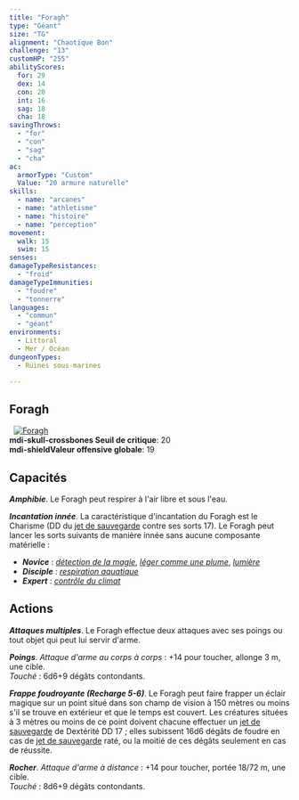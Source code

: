 ```yaml
---
title: "Foragh"
type: "Géant"
size: "TG"
alignment: "Chaotique Bon"
challenge: "13"
customHP: "255"
abilityScores:
  for: 29
  dex: 14
  con: 20
  int: 16
  sag: 18
  cha: 18
savingThrows:
  - "for"
  - "con"
  - "sag"
  - "cha"
ac:
  armorType: "Custom"
  Value: "20 armure naturelle"
skills:
  - name: "arcanes"
  - name: "athletisme"
  - name: "histoire"
  - name: "perception"
movement:
  walk: 15
  swim: 15
senses:
damageTypeResistances:
  - "froid"
damageTypeImmunities:
  - "foudre"
  - "tonnerre"
languages:
  - "commun"
  - "géant"
environments:
  - Littoral
  - Mer / Océan
dungeonTypes:
  - Ruines sous-marines

---
```

## Foragh
&nbsp;
[![Foragh](https://www.douaratil.fr/illustrations/geant/foraghm.png)](https://www.douaratil.fr/illustrations/geant/foragh.jpg)    
**<v-icon>mdi-skull-crossbones</v-icon> Seuil de critique**: 20           
**<v-icon>mdi-shield</v-icon>Valeur offensive globale**: 19
## Capacités
_**Amphibie**_. Le Foragh peut respirer à l'air libre et sous l'eau.

_**Incantation innée**_. La caractéristique d'incantation du Foragh est le Charisme (DD du [jet de sauvegarde](/utiliser-les-caracteristiques/#jets-de-sauvegarde) contre ses sorts 17). Le Foragh peut lancer les sorts suivants de manière innée sans aucune composante matérielle :
* _**Novice**_ : [_détection de la magie_](/grimoire/detection-de-la-magie/), [_léger comme une plume_](/grimoire/leger-comme-une-plume/), [_lumière_](/grimoire/lumiere/)
* _**Disciple**_ : [_respiration aquatique_](/grimoire/respiration-aquatique/)
* _**Expert**_ : [_contrôle du climat_](/grimoire/controle-du-climat/)

## Actions
_**Attaques multiples**_. Le Foragh effectue deux attaques avec ses poings ou tout objet qui peut lui servir d'arme.

_**Poings**_. _Attaque d'arme au corps à corps_ : +14 pour toucher, allonge 3 m, une cible.  
_Touché_ : 6d6+9 dégâts contondants.

_**Frappe foudroyante (Recharge 5-6)**_. Le Foragh peut faire frapper un éclair magique sur un point situé dans son champ de vision à 150 mètres ou moins s'il se trouve en extérieur et que le temps est couvert. Les créatures situées à 3 mètres ou moins de ce point doivent chacune effectuer un [jet de sauvegarde](/utiliser-les-caracteristiques/#jets-de-sauvegarde) de Dextérité DD 17 ; elles subissent 16d6 dégâts de foudre en cas de [jet de sauvegarde](/utiliser-les-caracteristiques/#jets-de-sauvegarde) raté, ou la moitié de ces dégâts seulement en cas de réussite.

_**Rocher**_. _Attaque d'arme à distance_ : +14 pour toucher, portée 18/72 m, une cible.  
_Touché_ : 8d6+9 dégâts contondants.
